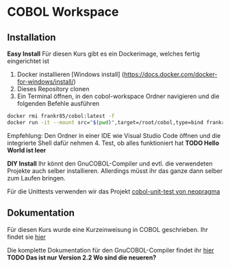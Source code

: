 # COBOL Workspace

## Installation
**Easy Install**
Für diesen Kurs gibt es ein Dockerimage, welches fertig eingerichtet ist
1. Docker installieren
[Windows install] (https://docs.docker.com/docker-for-windows/install/)
2. Dieses Repository clonen
3. Ein Terminal öffnen, in den cobol-workspace Ordner navigieren und die folgenden Befehle ausführen
```bash
docker rmi frankr85/cobol:latest -f
docker run -it --mount src="$(pwd)",target=/root/cobol,type=bind frankr85/cobol:latest bash
```
Empfehlung: Den Ordner in einer IDE wie Visual Studio Code öffnen und die integrierte Shell dafür nehmen
4. Test, ob alles funktioniert hat **TODO Hello World ist leer**

**DIY Install**
Ihr könnt den GnuCOBOL-Compiler und evtl. die verwendeten Projekte auch selber installieren. Allerdings müsst ihr das ganze dann selber zum Laufen bringen. 

Für die Unittests verwenden wir das Projekt [cobol-unit-test von neopragma](https://github.com/neopragma/cobol-unit-test) 

## Dokumentation
Für diesen Kurs wurde eine Kurzeinweisung in COBOL geschrieben. Ihr findet sie [hier](https://frankr85.github.io/cobol-handbuch/)

Die komplette Dokumentation für den GnuCOBOL-Compiler findet ihr [hier](https://gnucobol.sourceforge.io/guides/GnuCOBOL%202.2%20NOV2017%20Programmers%20Guide%20(A4).pdf) **TODO Das ist nur Version 2.2 Wo sind die neueren?**
